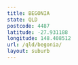 ```yaml
---
title: BEGONIA
state: QLD
postcode: 4487
latitude: -27.931188
longitude: 148.408512
url: /qld/begonia/
layout: suburb
---
```

